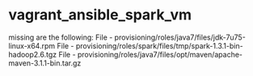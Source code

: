 # vagrant_ansible_spark_vm

missing are the following:
File - provisioning/roles/java7/files/jdk-7u75-linux-x64.rpm
File - provisioning/roles/spark/files/tmp/spark-1.3.1-bin-hadoop2.6.tgz
File - provisioning/roles/java7/files/opt/maven/apache-maven-3.1.1-bin.tar.gz
